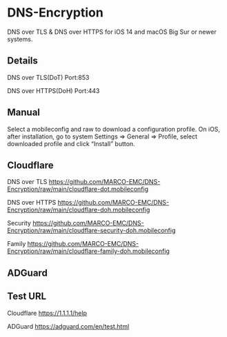 # DNS-Encryption
DNS over TLS &amp; DNS over HTTPS for iOS 14 and macOS Big Sur or newer systems.

## Details
DNS over TLS(DoT) Port:853 

DNS over HTTPS(DoH) Port:443

## Manual
Select a mobileconfig and raw to download a configuration profile.
On iOS, after installation, go to system Settings => General => Profile, select downloaded profile and click “Install” button.

## Cloudflare
DNS over TLS https://github.com/MARCO-EMC/DNS-Encryption/raw/main/cloudflare-dot.mobileconfig

DNS over HTTPS https://github.com/MARCO-EMC/DNS-Encryption/raw/main/cloudflare-doh.mobileconfig

Security https://github.com/MARCO-EMC/DNS-Encryption/raw/main/cloudflare-security-doh.mobileconfig

Family https://github.com/MARCO-EMC/DNS-Encryption/raw/main/cloudflare-family-doh.mobileconfig

## ADGuard


## Test URL
Cloudflare https://1.1.1.1/help

ADGuard https://adguard.com/en/test.html
